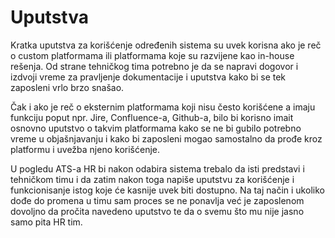 # Uputstva

Kratka uputstva za korišćenje određenih sistema su uvek korisna ako je reč o custom platformama ili platformama koje su razvijene kao in-house rešenja. Od strane tehničkog tima potrebno je da se napravi dogovor i izdvoji vreme za pravljenje dokumentacije i uputstva kako bi se tek zaposleni vrlo brzo snašao. 

Čak i ako je reč o eksternim platformama koji nisu često korišćene a imaju funkciju poput npr. Jire, Confluence-a, Github-a, bilo bi korisno imait osnovno uputstvo o takvim platformama kako se ne bi gubilo potrebno vreme u objašnjavanju i kako bi zaposleni mogao samostalno da prođe kroz platformu i uvežba njeno korišćenje.  

U pogledu ATS-a HR bi nakon odabira sistema trebalo da isti predstavi i tehničkom timu i da zatim nakon toga napiše uputstvu za korišćenje i funkcionisanje istog koje će kasnije uvek biti dostupno. Na taj način i ukoliko dođe do promena u timu sam proces se ne ponavlja već je zaposlenom dovoljno da pročita navedeno uputstvo te da o svemu što mu nije jasno samo pita HR tim. 






